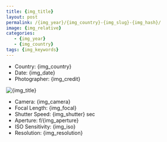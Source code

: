 ```yaml
---
title: {img_title}
layout: post
permalink: /{img_year}/{img_country}-{img_slug}-{img_hash}/
image: {img_relative}
categories:
   - {img_year}
   - {img_country}
tags: {img_keywords}
---
```

   
* <i class="fa-solid fa-map-pin"></i> Country: {img_country}
* <i class="fa-solid fa-calendar-day"></i> Date: {img_date}
* <i class="fa-solid fa-circle-user"></i> Photographer: {img_credit}

![{img_title}]({img_relative})

* <i class="fa-solid fa-camera"></i> Camera: {img_camera}
* <i class="fa-solid fa-square-caret-left"></i> Focal Length: {img_focal}
* <i class="fa-solid fa-stopwatch"></i> Shutter Speed: {img_shutter} sec
* <i class="fa-solid fa-circle-dot"></i> Aperture: f/{img_aperture}
* <i class="fa-solid fa-lightbulb"></i> ISO Sensitivity: {img_iso}
* <i class="fa-solid fa-square-full"></i> Resolution: {img_resolution}
